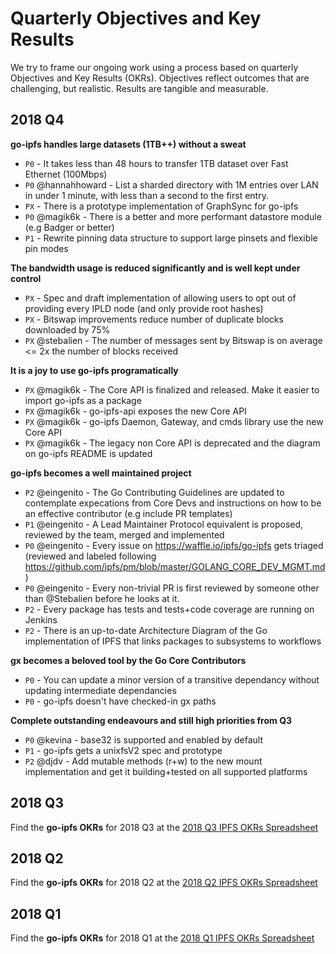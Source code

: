 # Quarterly Objectives and Key Results

We try to frame our ongoing work using a process based on quarterly Objectives and Key Results (OKRs). Objectives reflect outcomes that are challenging, but realistic. Results are tangible and measurable.

## 2018 Q4

**go-ipfs handles large datasets (1TB++) without a sweat**
- `P0` - It takes less than 48 hours to transfer 1TB dataset over Fast Ethernet (100Mbps)
- `P0` @hannahhoward - List a sharded directory with 1M entries over LAN in under 1 minute, with less than a second to the first entry.
- `PX` - There is a prototype implementation of GraphSync for go-ipfs
- `P0` @magik6k - There is a better and more performant datastore module (e.g Badger or better)
- `P1` - Rewrite pinning data structure to support large pinsets and flexible pin modes

**The bandwidth usage is reduced significantly and is well kept under control**
- `PX` - Spec and draft implementation of allowing users to opt out of providing every IPLD node (and only provide root hashes)
- `PX` - Bitswap improvements reduce number of duplicate blocks downloaded by 75%
- `PX` @stebalien - The number of messages sent by Bitswap is on average <= 2x the number of blocks received

**It is a joy to use go-ipfs programatically**
- `PX` @magik6k - The Core API is finalized and released. Make it easier to import go-ipfs as a package
- `PX` @magik6k - go-ipfs-api exposes the new Core API
- `PX` @magik6k - go-ipfs Daemon, Gateway, and cmds library use the new Core API
- `PX` @magik6k - The legacy non Core API is deprecated and the diagram on go-ipfs README is updated

**go-ipfs becomes a well maintained project**
- `P2` @eingenito - The Go Contributing Guidelines are updated to contemplate expecations from Core Devs and instructions on how to be an effective contributor (e.g include PR templates)
- `P1` @eingenito - A Lead Maintainer Protocol equivalent is proposed, reviewed by the team, merged and implemented
- `P0` @eingenito - Every issue on https://waffle.io/ipfs/go-ipfs gets triaged (reviewed and labeled following https://github.com/ipfs/pm/blob/master/GOLANG_CORE_DEV_MGMT.md)
- `P0` @eingenito - Every non-trivial PR is first reviewed by someone other than @Stebalien before he looks at it.
- `P2` - Every package has tests and tests+code coverage are running on Jenkins
- `P2` - There is an up-to-date Architecture Diagram of the Go implementation of IPFS that links packages to subsystems to workflows

**gx becomes a beloved tool by the Go Core Contributors**
- `P0` - You can update a minor version of a transitive dependancy without updating intermediate dependancies
- `P0` - go-ipfs doesn't have checked-in gx paths

**Complete outstanding endeavours and still high priorities from Q3**
- `P0` @kevina - base32 is supported and enabled by default
- `P1` - go-ipfs gets a unixfsV2 spec and prototype
- `P2` @djdv - Add mutable methods (r+w) to the new mount implementation and get it building+tested on all supported platforms

## 2018 Q3

Find the **go-ipfs OKRs** for 2018 Q3 at the [2018 Q3 IPFS OKRs Spreadsheet](https://docs.google.com/spreadsheets/d/19vjigg4locq4fO6JXyobS2yTx-k-fSzlFM5ngZDPDbQ/edit#gid=274358435)

## 2018 Q2

Find the **go-ipfs OKRs** for 2018 Q2 at the [2018 Q2 IPFS OKRs Spreadsheet](https://docs.google.com/spreadsheets/d/1xIhKROxFlsY9M9on37D5rkbSsm4YtjRQvG2unHScApA/edit#gid=274358435)

## 2018 Q1

Find the **go-ipfs OKRs** for 2018 Q1 at the [2018 Q1 IPFS OKRs Spreadsheet](https://docs.google.com/spreadsheets/u/1/d/1clB-W489rJpbOEs2Q7Q2Jf1WMXHQxXgccBcUJS9QTiI/edit#gid=2079514081)

